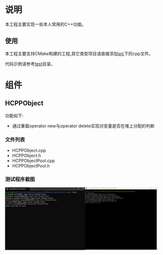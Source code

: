 # 说明

本工程主要实现一些本人常用的C++功能。


## 使用


本工程主要支持CMake构建的工程,其它类型项目请直接添加[src](src)下的cpp文件。

代码示例请参考[test](test)目录。

# 组件

## HCPPObject

功能如下:

- 通过重载operator new与operator delete实现对变量是否在堆上分配的判断

### 文件列表

- HCPPObject.cpp  
- HCPPObject.h  
- HCPPObjectPool.cpp  
- HCPPObjectPool.h

### 测试程序截图

![test](doc/test.png)